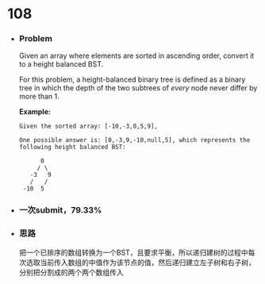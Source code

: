 # 108

* ### Problem

  Given an array where elements are sorted in ascending order, convert it to a height balanced BST.

  For this problem, a height-balanced binary tree is defined as a binary tree in which the depth of the two subtrees of *every* node never differ by more than 1.

  **Example:**

  ```
  Given the sorted array: [-10,-3,0,5,9],

  One possible answer is: [0,-3,9,-10,null,5], which represents the following height balanced BST:

        0
       / \
     -3   9
     /   /
   -10  5
  ```

* ### 一次submit，79.33%

* ### 思路

  把一个已排序的数组转换为一个BST，且要求平衡，所以递归建树的过程中每次选取当前传入数组的中值作为该节点的值，然后递归建立左子树和右子树，分别把分割成的两个两个数组传入